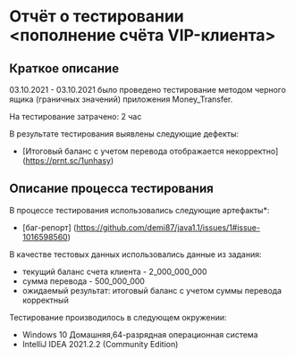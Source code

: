 # Отчёт о тестировании <пополнение счёта VIP-клиента>

## Краткое описание

03.10.2021 - 03.10.2021 было проведено тестирование методом черного ящика (граничных значений) приложения Money_Transfer.

На тестирование затрачено: 2 час

В результате тестирования выявлены следующие дефекты:
* [Итоговый баланс с учетом перевода отображается некорректно] (https://prnt.sc/1unhasy)

## Описание процесса тестирования

В процессе тестирования использовались следующие артефакты*:
* [баг-репорт] (https://github.com/demi87/java1.1/issues/1#issue-1016598560)

В качестве тестовых данных использовались данные из задания:
* текущий баланс счета клиента - 2_000_000_000
* сумма перевода - 500_000_000
* ожидаемый результат: итоговый баланс с учетом суммы перевода корректный

Тестирование производилось в следующем окружении:
* Windows 10 Домашняя,64-разрядная операционная система
* IntelliJ IDEA 2021.2.2 (Community Edition)

